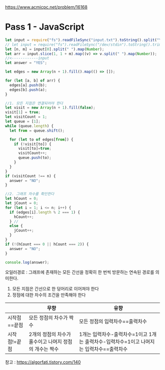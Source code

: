 https://www.acmicpc.net/problem/16168

# Pass 1 - JavaScript
~~~javascript
let input = require("fs").readFileSync("input.txt").toString().split("\n");
// let input = require("fs").readFileSync("/dev/stdin").toString().trim().split('\n');
let [n, m] = input[0].split(" ").map(Number);
let arr = input.slice(1, 1 + m).map((v) => v.split(" ").map(Number));
//<------------input
let answer = "YES";

let edges = new Array(n + 1).fill().map(() => []);

for (let [a, b] of arr) {
  edges[a].push(b);
  edges[b].push(a);
}

//1. 모든 지점은 연결되어야 한다
let visit = new Array(n + 1).fill(false);
visit[1] = true;
let visitCount = 1;
let queue = [1];
while (queue.length) {
  let from = queue.shift();

  for (let to of edges[from]) {
    if (!visit[to]) {
      visit[to]=true;
      visitCount++;
      queue.push(to);
    }
  }
}
if (visitCount !== n) {
  answer = "NO";
}

//2. 그래프 차수를 확인한다
let hCount = 0;
let jCount = 0;
for (let i = 1; i <= n; i++) {
  if (edges[i].length % 2 === 1) {
    hCount++;
  } //
  else {
    jCount++;
  }
}
if (!(hCount === 0 || hCount === 2)) {
  answer = "NO";
}

console.log(answer);

~~~

오일러경로 : 그래프에 존재하는 모든 간선을 정확히 한 번씩 방문하는 연속된 경로를 의미한다.  
1. 모든 지점은 간선으로 한 덩어리로 이어져야 한다  
2. 정점에 대한 차수의 조건을 만족해야 한다

||무향|유향|
|------|---|---|
|시작점==끝점|모든 정점의 차수가 짝수|모든 정점의 입력차수==출력차수|
|시작점!=끝점|2개의 정점의 차수가 홀수이고 나머지 정점의 개수는 짝수|1개는 입력차수-출력차수=1이고 1개는 출력차수-입력차수=1이고 나머지는 입력차수==출력차수|

참고 : https://algorfati.tistory.com/140  

